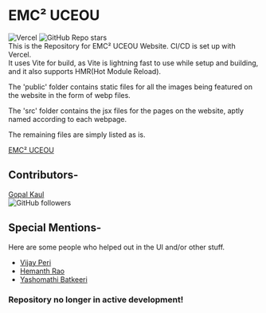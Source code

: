 # EMC² UCEOU

![Vercel](https://therealsujitk-vercel-badge.vercel.app/?app=emccuceou&logo=false)
![GitHub Repo stars](https://img.shields.io/github/stars/gopal-kaul/emccuceou?style=social)  
This is the Repository for EMC² UCEOU Website. CI/CD is set up with Vercel.  
It uses Vite for build, as Vite is lightning fast to use while setup and building, and it also supports HMR(Hot Module Reload).

The 'public' folder contains static files for all the images being featured on the website in the form of webp files.

The 'src' folder contains the jsx files for the pages on the website, aptly named according to each webpage.

The remaining files are simply listed as is.

[EMC² UCEOU](https://emccuceou.vercel.app/)

## Contributors-

[Gopal Kaul](https://github.com/gopal-kaul)  
![GitHub followers](https://img.shields.io/github/followers/gopal-kaul?style=social)

## Special Mentions-

Here are some people who helped out in the UI and/or other stuff.

- [Vijay Peri](https://github.com/Vijayperi)
- [Hemanth Rao](https://github.com/HemanthRa0)
- [Yashomathi Batkeeri](https://www.linkedin.com/in/yashomathi-batkeeri-746ab321b/)

### Repository no longer in active development!
